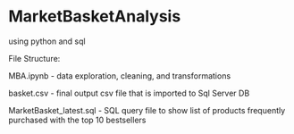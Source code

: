 # MarketBasketAnalysis
using python and sql

File Structure:

MBA.ipynb - data exploration, cleaning, and transformations

basket.csv -  final output csv file that is imported to Sql Server DB

MarketBasket_latest.sql - SQL query file to show list of products frequently purchased with the top 10 bestsellers
